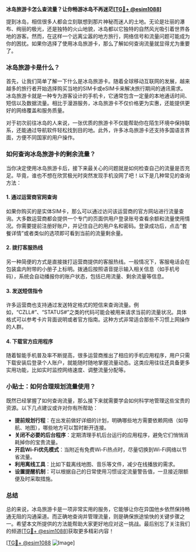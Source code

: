 **冰岛旅游卡怎么查流量？让你畅游冰岛不再迷茫[[TG💪+ @esim1088](https://t.me/s/esim1088)]**

提到冰岛，相信很多人都会立刻联想到那片神秘而迷人的土地。无论是壮丽的瀑布、绚丽的极光，还是独特的火山地貌，冰岛都以它独特的自然风光吸引着世界各地的游客。然而，在这样一个远离尘嚣的地方旅行，网络信号和流量问题可能成为你的困扰。如果你选择了使用冰岛旅游卡，那么了解如何查询流量就显得尤为重要了。

### 冰岛旅游卡是什么？

首先，让我们简单了解一下什么是冰岛旅游卡。随着全球移动互联网的发展，越来越多的旅行者开始选择购买当地的SIM卡或eSIM卡来解决旅行期间的通讯需求。冰岛旅游卡就是一种专为游客设计的手机卡，它通常包含一定量的本地通话时间、短信以及数据流量。相比于漫游服务，冰岛旅游卡不仅价格更为实惠，还能提供更好的网络覆盖和服务质量。

对于初次前往冰岛的人来说，一张优质的旅游卡不仅能帮助你在陌生环境中保持联系，还能通过导航软件轻松找到目的地。此外，许多冰岛旅游卡还支持多国语言界面，方便不同国家的用户操作。

### 如何查询冰岛旅游卡的剩余流量？

当你决定使用冰岛旅游卡后，接下来最关心的问题就是如何检查自己的流量是否充足。毕竟，谁也不想在欣赏极光时突然发现手机没网了吧！以下是几种常见的查询方法：

#### 1. **通过运营商官网查询**
   如果你购买的是实体SIM卡，那么可以通过访问该运营商的官方网站进行流量查询。大多数运营商都会提供一个专门的页面供用户登录账号查看余额和流量使用情况。你需要提前注册好账户，并记住自己的用户名和密码。登录成功后，点击“套餐详情”或者类似的选项即可看到当前的流量剩余量。

#### 2. **拨打客服热线**
   另一种简便的方式是直接拨打运营商提供的客服热线。一般情况下，客服电话会在包装盒内附带的小册子上标明。拨通后按照语音提示输入相关信息（如手机号码），系统会自动播报你的账户状态，包括已用流量、剩余流量等信息。

#### 3. **发送短信指令**
   许多运营商也支持通过发送特定格式的短信来查询流量。例如，“CZLL#”、“STATUS#”之类的代码可能会被用来请求当前的流量状况。具体格式可以参考卡片背面说明或者官方指南。这种方式非常适合那些不习惯上网操作的人群。

#### 4. **下载官方应用程序**
   随着智能手机普及率不断提高，很多运营商推出了相应的手机应用程序，用户只需下载安装后登录个人账户，就能随时随地掌握流量动态。这类应用往往还具备更多实用功能，比如实时监控网络速度、调整流量分配等。

### 小贴士：如何合理规划流量使用？

既然已经掌握了如何查询流量，那么接下来就需要学会如何科学地管理这些宝贵的资源。以下几点建议或许对你有所帮助：

- **提前规划行程**：在出发前做好详细的计划，明确哪些地方需要依赖网络（如导航、地图），哪些地方可以暂时断开连接。
- **关闭不必要的后台程序**：定期清理手机后台运行的应用程序，避免它们悄悄消耗掉你的宝贵流量。
- **开启Wi-Fi优先模式**：当附近有免费Wi-Fi热点时，尽量切换到Wi-Fi网络以节省流量。
- **利用离线工具**：比如下载离线地图、音乐等文件，减少在线播放的需求。
- **设置提醒机制**：可以根据自己的日常使用习惯设定流量警告值，一旦接近限额便及时采取措施。

### 总结

总的来说，冰岛旅游卡是一项非常实用的服务，它能够让你在异国他乡依然保持畅通无阻的沟通渠道。而正确地查询并管理流量，则是确保旅途愉快的关键步骤之一。希望本文所提供的方法能帮助大家更好地应对这一挑战。最后别忘了关注我们的频道[[TG💪+ @esim1088](https://t.me/s/esim1088)]获取更多精彩内容！

[[TG💪+ @esim1088](https://t.me/s/esim1088) ![Image](https://i.postimg.cc/4NQfJmqS/Snipaste-2025-05-13-00-14-12.png)]